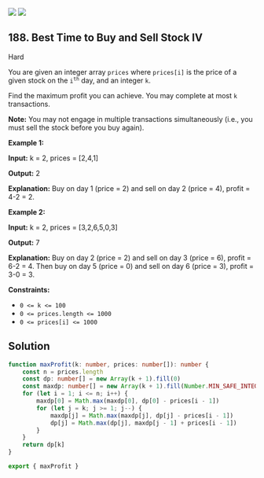 [![](https://img.shields.io/github/stars/LeetCode-in-TypeScript/LeetCode-in-TypeScript?label=Stars&style=flat-square)](https://github.com/LeetCode-in-TypeScript/LeetCode-in-TypeScript)
[![](https://img.shields.io/github/forks/LeetCode-in-TypeScript/LeetCode-in-TypeScript?label=Fork%20me%20on%20GitHub%20&style=flat-square)](https://github.com/LeetCode-in-TypeScript/LeetCode-in-TypeScript/fork)

## 188\. Best Time to Buy and Sell Stock IV

Hard

You are given an integer array `prices` where `prices[i]` is the price of a given stock on the <code>i<sup>th</sup></code> day, and an integer `k`.

Find the maximum profit you can achieve. You may complete at most `k` transactions.

**Note:** You may not engage in multiple transactions simultaneously (i.e., you must sell the stock before you buy again).

**Example 1:**

**Input:** k = 2, prices = [2,4,1]

**Output:** 2

**Explanation:** Buy on day 1 (price = 2) and sell on day 2 (price = 4), profit = 4-2 = 2. 

**Example 2:**

**Input:** k = 2, prices = [3,2,6,5,0,3]

**Output:** 7

**Explanation:** Buy on day 2 (price = 2) and sell on day 3 (price = 6), profit = 6-2 = 4. Then buy on day 5 (price = 0) and sell on day 6 (price = 3), profit = 3-0 = 3. 

**Constraints:**

*   `0 <= k <= 100`
*   `0 <= prices.length <= 1000`
*   `0 <= prices[i] <= 1000`

## Solution

```typescript
function maxProfit(k: number, prices: number[]): number {
    const n = prices.length
    const dp: number[] = new Array(k + 1).fill(0)
    const maxdp: number[] = new Array(k + 1).fill(Number.MIN_SAFE_INTEGER)
    for (let i = 1; i <= n; i++) {
        maxdp[0] = Math.max(maxdp[0], dp[0] - prices[i - 1])
        for (let j = k; j >= 1; j--) {
            maxdp[j] = Math.max(maxdp[j], dp[j] - prices[i - 1])
            dp[j] = Math.max(dp[j], maxdp[j - 1] + prices[i - 1])
        }
    }
    return dp[k]
}

export { maxProfit }
```